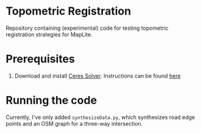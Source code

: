 # Topometric Registration

Repository containing (experimental) code for testing topometric registration strategies for MapLite.

# Prerequisites

1. Download and install [Ceres Solver](http://ceres-solver.org/). Instructions can be found [here](http://ceres-solver.org/installation.html)

# Running the code

Currently, I've only added `synthesizeData.py`, which synthesizes road edge points and an OSM graph for a three-way intersection.
